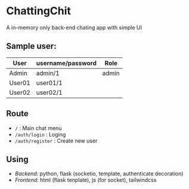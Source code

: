 # ChattingChit
A in-memory only back-end chating app with simple UI

## Sample user:

|User|username/password|Role|
|---|---|---|
|Admin | admin/1|admin|
|User01 | user01/1||
|User02 | user02/1||

## Route
- `/` : Main chat menu
- `/auth/login` : Loging
- `/auth/register` : Create new user

## Using
- _Backend_: python, flask (socketio, template, authenticate decoration)
- _Frontend_: html (flask tenplate), js (for socket), tailwindcss
